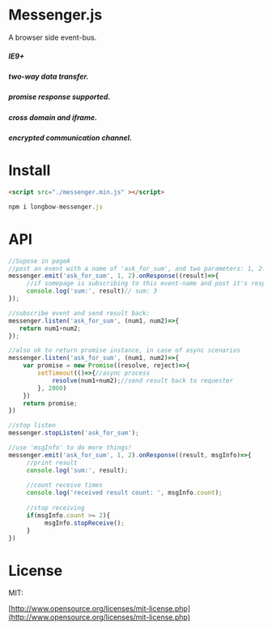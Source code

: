 # Messenger.js

A browser side event-bus.

##### IE9+
##### two-way data transfer.
##### promise response supported.
##### cross domain and iframe.
##### encrypted communication channel.

# Install

```html
<script src="./messenger.min.js" ></script>
```

```javascript
npm i longbow-messenger.js
```

# API

```javascript
//Supose in pageA
//post an event with a name of 'ask_for_sum', and two parameters: 1, 2.
messenger.emit('ask_for_sum', 1, 2).onResponse((result)=>{
     //if somepage is subscribing to this event-name and post it's response back, then it should be received at here:
     console.log('sum:', result)// sum: 3
});
```

```javascript
//subscribe event and send result back:
messenger.listen('ask_for_sum', (num1, num2)=>{
   return num1+num2;
});

//also ok to return promise instance, in case of async scenarios
messenger.listen('ask_for_sum', (num1, num2)=>{
    var promise = new Promise((resolve, reject)=>{
        setTimeout(()=>{//async process
            resolve(num1+num2);//send result back to requester
        }, 2000)
    })
    return promise;
})

```

```javascript
//stop listen
messenger.stopListen('ask_for_sum');

//use 'msgInfo' to do more things!
messenger.emit('ask_for_sum', 1, 2).onResponse((result, msgInfo)=>{    
     //print result     
     console.log('sum:', result);
     
     //count receive times
     console.log('received result count: ', msgInfo.count);  
     
     //stop receiving
     if(msgInfo.count >= 2){
          msgInfo.stopReceive();
     }
})

```

# License

MIT: 

[http://www.opensource.org/licenses/mit-license.php](http://www.opensource.org/licenses/mit-license.php)

